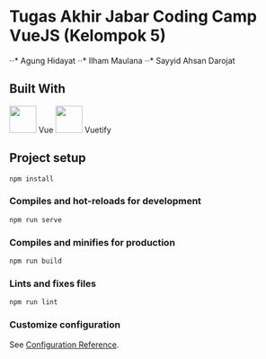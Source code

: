 # Tugas Akhir Jabar Coding Camp VueJS (Kelompok 5)

⋅⋅* Agung Hidayat
⋅⋅* Ilham Maulana
⋅⋅\* Sayyid Ahsan Darojat

## Built With

<img src="https://vuejs.org/images/logo.svg" width="48"> Vue
<img src="https://cdn.vuetifyjs.com/docs/images/logos/vuetify-logo-light.svg" width="48"> Vuetify

## Project setup

```
npm install
```

### Compiles and hot-reloads for development

```
npm run serve
```

### Compiles and minifies for production

```
npm run build
```

### Lints and fixes files

```
npm run lint
```

### Customize configuration

See [Configuration Reference](https://cli.vuejs.org/config/).
